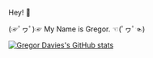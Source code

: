 Hey! 👋

(☞ﾟヮﾟ)☞ My Name is Gregor. ☜(ﾟヮﾟ☜)

[![Gregor Davies's GitHub stats](https://github-readme-stats.vercel.app/api?username=Gregor-Davies)](https://github.com/anuraghazra/github-readme-stats)
